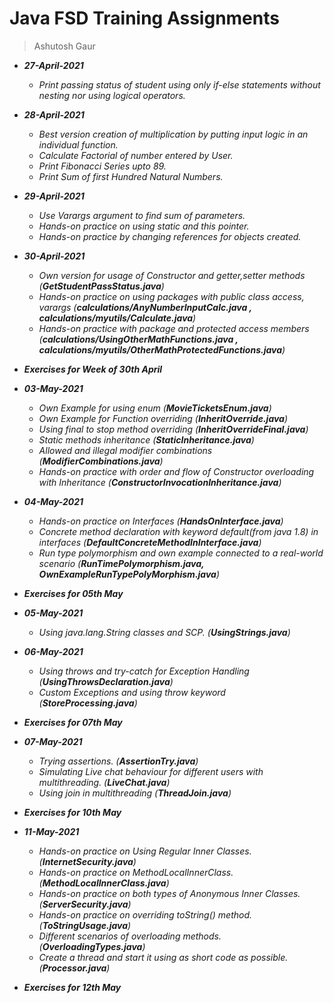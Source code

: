# Java FSD Training Assignments

> Ashutosh Gaur

- ___27-April-2021___
    * _Print passing status of student using only if-else statements without nesting nor using logical operators._
    
- ___28-April-2021___
    * _Best version creation of multiplication by putting input logic in an individual function._
    * _Calculate Factorial of number entered by User._
    * _Print Fibonacci Series upto 89._
    * _Print Sum of first Hundred Natural Numbers._
    
- ___29-April-2021___
    * _Use Varargs argument to find sum of parameters._
    * _Hands-on practice on using static and this pointer._
    * _Hands-on practice by changing references for objects created._
    
- ___30-April-2021___
    * _Own version for usage of Constructor and getter,setter methods (**GetStudentPassStatus.java**)_
    * _Hands-on practice on using packages with public class access, varargs (**calculations/AnyNumberInputCalc.java , calculations/myutils/Calculate.java**)_
    * _Hands-on practice with package and protected access members (**calculations/UsingOtherMathFunctions.java , calculations/myutils/OtherMathProtectedFunctions.java**)_

- ___Exercises for Week of 30th April___

- ___03-May-2021___
    * _Own Example for using enum (**MovieTicketsEnum.java**)_
    * _Own Example for Function overriding (**InheritOverride.java**)_
    * _Using final to stop method overriding (**InheritOverrideFinal.java**)_
    * _Static methods inheritance (**StaticInheritance.java**)_
    * _Allowed and illegal modifier combinations (**ModifierCombinations.java**)_
    * _Hands-on practice with order and flow of Constructor overloading with Inheritance (**ConstructorInvocationInheritance.java**)_
    
- ___04-May-2021___
    * _Hands-on practice on Interfaces (**HandsOnInterface.java**)_
    * _Concrete method declaration with keyword default(from java 1.8) in interfaces (**DefaultConcreteMethodInInterface.java**)_
    * _Run type polymorphism and own example connected to a real-world scenario (**RunTimePolymorphism.java, OwnExampleRunTypePolyMorphism.java**)_

- ___Exercises for 05th May___

- ___05-May-2021___
    * _Using java.lang.String classes and SCP. (**UsingStrings.java**)_
    
- ___06-May-2021___
    * _Using throws and try-catch for Exception Handling (**UsingThrowsDeclaration.java**)_
    * _Custom Exceptions and using throw keyword (**StoreProcessing.java**)_

- ___Exercises for 07th May___

- ___07-May-2021___
    * _Trying assertions. (**AssertionTry.java**)_
    * _Simulating Live chat behaviour for different users with multithreading. (**LiveChat.java**)_
    * _Using join in multithreading (**ThreadJoin.java**)_
    
- ___Exercises for 10th May___

- ___11-May-2021___
    * _Hands-on practice on Using Regular Inner Classes. (**InternetSecurity.java**)_
    * _Hands-on practice on MethodLocalInnerClass. (**MethodLocalInnerClass.java**)_
    * _Hands-on practice on both types of Anonymous Inner Classes. (**ServerSecurity.java**)_
    * _Hands-on practice on overriding toString() method. (**ToStringUsage.java**)_
    * _Different scenarios of overloading methods. (**OverloadingTypes.java**)_
    * _Create a thread and start it using as short code as possible. (**Processor.java**)_

- ___Exercises for 12th May___